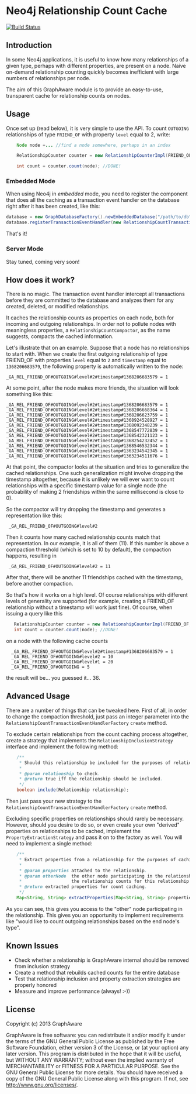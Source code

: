 Neo4j Relationship Count Cache
==============================

[![Build Status](https://travis-ci.org/graphaware/neo4j-relcount.png)](https://travis-ci.org/graphaware/neo4j-relcount)

Introduction
------------

In some Neo4j applications, it is useful to know how many relationships of a given type, perhaps with different properties,
are present on a node. Naive on-demand relationship counting quickly becomes inefficient with large numbers of relationships
per node.

The aim of this GraphAware module is to provide an easy-to-use, transparent cache for relationship counts on nodes.

Usage
-----

Once set up (read below), it is very simple to use the API. To count `OUTGOING` relationships of type `FRIEND_OF` with property
 `level` equal to 2, write:

```java
    Node node =... //find a node somewhere, perhaps in an index

    RelationshipCounter counter = new RelationshipCounterImpl(FRIEND_OF, OUTGOING).with("level", "2");

    int count = counter.count(node); //DONE!
```

### Embedded Mode

When using Neo4j in _embedded_ mode, you need to register the component that does all the caching as a transaction event
handler on the database right after it has been created, like this:

```java
database = new GraphDatabaseFactory().newEmbeddedDatabase("/path/to/db");
database.registerTransactionEventHandler(new RelationshipCountTransactionEventHandlerFactory().create());
```

That's it!

### Server Mode

Stay tuned, coming very soon!

How does it work?
-----------------

There is no magic. The transaction event handler intercept all transactions before they are committed to the database
and analyzes them for any created, deleted, or modified relationships.

It caches the relationship counts as properties on each node, both for incoming and outgoing relationships. In order not
to pollute nodes with meaningless properties, a `RelationshipCountCompactor`, as the name suggests, compacts the cached
 information.

Let's illustrate that on an example. Suppose that a node has no relationships to start with. When we create the first outgoing
 relationship of type FRIEND_OF with properties `level` equal to `2` and `timestamp` equal to `1368206683579`, the following property
 is automatically written to the node:

    _GA_REL_FRIEND_OF#OUTGOING#level#2#timestamp#1368206683579 = 1

At some point, after the node makes more friends, the situation will look something like this:

    _GA_REL_FRIEND_OF#OUTGOING#level#2#timestamp#1368206683579 = 1
    _GA_REL_FRIEND_OF#OUTGOING#level#2#timestamp#1368206668364 = 1
    _GA_REL_FRIEND_OF#OUTGOING#level#2#timestamp#1368206623759 = 1
    _GA_REL_FRIEND_OF#OUTGOING#level#2#timestamp#1368924528927 = 1
    _GA_REL_FRIEND_OF#OUTGOING#level#2#timestamp#1368092348239 = 1
    _GA_REL_FRIEND_OF#OUTGOING#level#2#timestamp#1368547772839 = 1
    _GA_REL_FRIEND_OF#OUTGOING#level#2#timestamp#1368542321123 = 1
    _GA_REL_FRIEND_OF#OUTGOING#level#2#timestamp#1368254232452 = 1
    _GA_REL_FRIEND_OF#OUTGOING#level#2#timestamp#1368546532344 = 1
    _GA_REL_FRIEND_OF#OUTGOING#level#2#timestamp#1363234542345 = 1
    _GA_REL_FRIEND_OF#OUTGOING#level#2#timestamp#1363234511676 = 1

At that point, the compactor looks at the situation and tries to generalize the cached relationships. One such generalization
might involve dropping the timestamp altogether, because it is unlikely we will ever want to count relationships with a specific
timestamp value for a single node (the probability of making 2 friendships within the same millisecond is close to 0).

So the compactor will try dropping the timestamp and generates a representation like this:

     _GA_REL_FRIEND_OF#OUTGOING#level#2

Then it counts how many cached relationship counts match that representation. In our example, it is all of them (11). If
this number is above a compaction threshold (which is set to 10 by default), the compaction happens, resulting in

     _GA_REL_FRIEND_OF#OUTGOING#level#2 = 11

After that, there will be another 11 friendships cached with the timestamp, before another compaction.

So that's how it works on a high level. Of course relationships with different levels of generality are supported
(for example, creating a FRIEND_OF relationship without a timestamp will work just fine). Of course, when issuing a query
 like this

 ```java
    RelationshipCounter counter = new RelationshipCounterImpl(FRIEND_OF, OUTGOING);
    int count = counter.count(node); //DONE!
 ```

on a node with the following cache counts

      _GA_REL_FRIEND_OF#OUTGOING#level#2#timestamp#1368206683579 = 1
      _GA_REL_FRIEND_OF#OUTGOING#level#2 = 10
      _GA_REL_FRIEND_OF#OUTGOING#level#1 = 20
      _GA_REL_FRIEND_OF#OUTGOING = 5

the result will be... you guessed it... 36.

Advanced Usage
--------------

There are a number of things that can be tweaked here. First of all, in order to change the compaction threshold,
just pass an integer parameter into the `RelationshipCountTransactionEventHandlerFactory` `create` method.

To exclude certain relationships from the count caching process altogether, create a strategy that implements the
`RelationshipInclusionStrategy` interface and implement the following method:

```java
    /**
     * Should this relationship be included for the purposes of relationship count caching.
     *
     * @param relationship to check.
     * @return true iff the relationship should be included.
     */
    boolean include(Relationship relationship);
```

Then just pass your new strategy to the `RelationshipCountTransactionEventHandlerFactory` `create` method.

Excluding specific properties on relationships should rarely be necessary. However, should you desire to do so,
or even create your own "derived" properties on relationships to be cached, implement the `PropertyExtractionStrategy`
and pass it on to the factory as well. You will need to implement a single method:

```java
    /**
     * Extract properties from a relationship for the purposes of caching the relationship's count on a node (a.k.a. "this node").
     *
     * @param properties attached to the relationship.
     * @param otherNode  the other node participating in the relationship. By "other", we mean NOT the node on which
     *                   the relationship counts for this relationship are being updated as a part of this call.
     * @return extracted properties for count caching.
     */
    Map<String, String> extractProperties(Map<String, String> properties, Node otherNode);
```

As you can see, this gives you access to the "other" node participating in the relationship. This gives you an opportunity
to implement requirements like "would like to count outgoing relationships based on the end node's type".

Known Issues
------------
* Check whether a relationship is GraphAware internal should be removed from inclusion strategy
* Create a method that rebuilds cached counts for the entire database
* Test that relationship inclusion and property extraction strategies are properly honored
* Measure and improve performance (always! :-))

License
-------

Copyright (c) 2013 GraphAware

GraphAware is free software: you can redistribute it and/or modify it under the terms of the GNU General Public License
as published by the Free Software Foundation, either version 3 of the License, or (at your option) any later version.
This program is distributed in the hope that it will be useful, but WITHOUT ANY WARRANTY; without even the implied
warranty of MERCHANTABILITY or FITNESS FOR A PARTICULAR PURPOSE. See the GNU General Public License for more details.
You should have received a copy of the GNU General Public License along with this program.  If not, see <http://www.gnu.org/licenses/>.